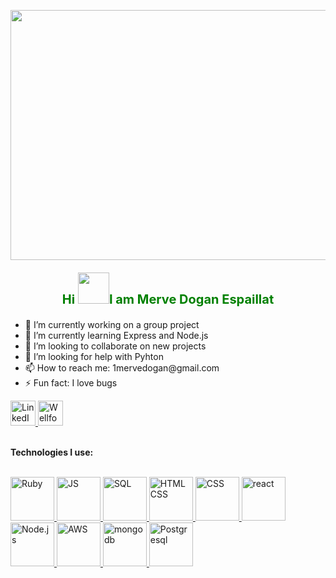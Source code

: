 <p align="center">
  <img src="https://cdn.dribbble.com/userupload/4010222/file/original-529e96f640271b492dc8ab396ca7f498.jpg?compress=1&resize=752x" height="400" width="1000">
</p>

<p align="center" style="color:green;font-weight:700;font-size:20px">
 <strong>Hi <img src="https://media1.giphy.com/media/xT1XH3yj7ujmm2h40o/giphy.gif?cid=ecf05e47j1k87j2ni0rr6x9fjp2200gd13edm2328zflqi2o&ep=v1_gifs_search&rid=giphy.gif&ct=g" height="50" width="50">I am Merve Dogan Espaillat</strong>
</p>

<p align="right">
  <ul>
    <li>🔭 I’m currently working on a group project</li>
    <li>🌱 I’m currently learning Express and Node.js
</li>
      <li>👯 I’m looking to collaborate on new projects
</li>
      <li>🤔 I’m looking for help with Pyhton
</li>
      <li>📫 How to reach me: 1mervedogan@gmail.com
</li>
      <li>⚡ Fun fact: I love bugs
</li>
  </ul>

</p>


<a href="https://www.linkedin.com/in/merve-do%C4%9Fan-espaillat-872298161">
  <img src="https://upload.wikimedia.org/wikipedia/commons/c/ca/LinkedIn_logo_initials.png" alt="LinkedIn" width="40px" height="40px">
</a> <a href="https://wellfound.com/u/merve-dogan-espaillat">
  <img src="https://static.wikia.nocookie.net/logopedia/images/d/df/Wellfound_2022_Icon.svg/revision/latest?cb=20221209174809" alt="Wellfound" width="40" height="40px">
</a>
<br>
<br>


<strong>Technologies I use:</strong>


<br>
<a href="https://www.ruby-lang.org/en/">
  <img src="https://branditechture.agency/brand-logos/wp-content/uploads/wpdm-cache/Ruby-900x0.png" alt="Ruby" width="70px" height="70px">
</a><a href="https://www.javascript.com/">
  <img src="https://upload.wikimedia.org/wikipedia/commons/6/6a/JavaScript-logo.png" alt="JS" width="70px" height="70px">
</a><a href="https://www.microsoft.com/en-us/sql-server">
  <img src="https://seeklogo.com/images/A/azure-sql-database-logo-D7A32C9CD9-seeklogo.com.png" alt="SQL" width="70px" height="70px">
</a><a href="https://www.w3schools.com/html/">
  <img src="https://upload.wikimedia.org/wikipedia/commons/6/61/HTML5_logo_and_wordmark.svg" alt="HTML CSS" width="70px" height="70px">
</a><a href="https://www.w3schools.com/css/">
  <img src="https://cdn.freebiesupply.com/logos/large/2x/css3-logo-png-transparent.png" alt="CSS" width="70px" height="70px">
</a>
<a href="https://react.dev/">
  <img src="https://upload.wikimedia.org/wikipedia/commons/a/a7/React-icon.svg" alt="react" width="70px" height="70px">
</a>
<a href="https://nodejs.org/en">
  <img src="https://cdn.freebiesupply.com/logos/large/2x/nodejs-1-logo-png-transparent.png" alt="Node.js" width="70px" height="70px">
</a>
<a href="https://aws.amazon.com/?nc2=h_lg">
  <img src="https://www.liblogo.com/img-logo/max/aw314s096-aws-s3-logo-setting-up-aws-s3-for-open-edx-blog.png" alt="AWS" width="70px" height="70px">
</a>
<a href="https://www.mongodb.com/">
  <img src="https://www.pngall.com/wp-content/uploads/13/Mongodb-PNG-Image-HD.png" alt="mongodb" width="70px" height="70px">
</a>
<a href="https://www.postgresql.org/">
  <img src="https://w7.pngwing.com/pngs/559/367/png-transparent-postgresql-object-relational-database-oracle-database-freebsd-icon-text-logo-head.png" alt="Postgresql" width="70px" height="70px">
</a>

